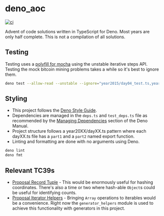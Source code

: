 # deno_aoc

[![ci](https://github.com/N8Brooks/aoc_ts/actions/workflows/ci.yml/badge.svg)](https://github.com/N8Brooks/aoc_ts/actions/workflows/ci.yml)

Advent of code solutions written in TypeScript for Deno. Most years are only
half complete. This is not a compilation of all solutions.

## Testing

Testing uses a
[polyfill for mocha](https://gist.github.com/lucacasonato/54c03bb267074aaa9b32415dbfb25522)
using the unstable iterative steps API. Testing the mock bitcoin mining problems
takes a while so it's best to ignore them.

```bash
deno test --allow-read --unstable --ignore="year2015/day04_test.ts,year2016/day05_test.ts"
```

## Styling

- This project follows the
  [Deno Style Guide](https://deno.land/manual/contributing/style_guide).
- Dependencies are managed in the `deps.ts` and `test_deps.ts` file as
  recommended by the
  [Managing Dependencies](https://deno.land/manual@v1.16.4/examples/manage_dependencies)
  section of the Deno Manual.
- Project structure follows a year20XX/dayXX.ts pattern where each dayXX.ts file
  has a `part1` and a `part2` named export function.
- Linting and formatting are done with no arguments using Deno.

```bash
deno lint
deno fmt
```

## Relevant TC39s

- [Proposal Record Tuple](https://github.com/tc39/proposal-record-tuple) - This
  would be enormously useful for hashing coordinates. There's also a time or two
  where hash-able `Object`s could be useful for identifying counts.
- [Proposal Iterator Helpers](https://github.com/tc39/proposal-iterator-helpers) -
  Bringing `Array` operations to iterables would be a convenience. Right now the
  `generator_helpers` module is used to achieve this functionality with
  generators in this project.
